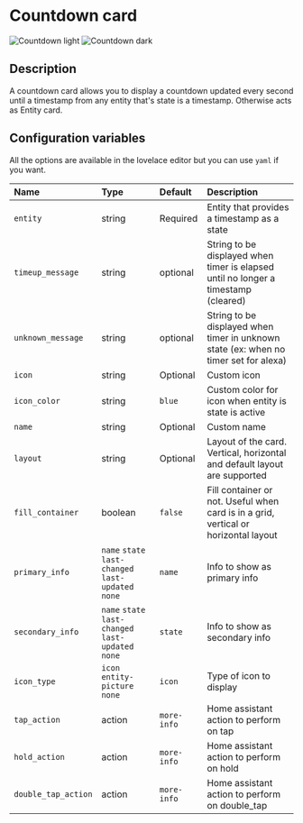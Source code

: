 # Countdown card

![Countdown light](../images/countdown-light.png)
![Countdown dark](../images/countdown-dark.png)

## Description

A countdown card allows you to display a countdown updated every second until a timestamp from any entity that's state is a timestamp. Otherwise acts as Entity card.

## Configuration variables

All the options are available in the lovelace editor but you can use `yaml` if you want.

| Name                | Type                                                | Default     | Description                                                                          |
| :------------------ | :-------------------------------------------------- | :---------- | :----------------------------------------------------------------------------------- |
| `entity`            | string                                              | Required    | Entity that provides a timestamp as a state                                          |
| `timeup_message`    | string                                              | optional    | String to be displayed when timer is elapsed until no longer a timestamp (cleared)   |
| `unknown_message`   | string                                              | optional    | String to be displayed when timer in unknown state (ex: when no timer set for alexa) |
| `icon`              | string                                              | Optional    | Custom icon                                                                          |
| `icon_color`        | string                                              | `blue`      | Custom color for icon when entity is state is active                                 |
| `name`              | string                                              | Optional    | Custom name                                                                          |
| `layout`            | string                                              | Optional    | Layout of the card. Vertical, horizontal and default layout are supported            |
| `fill_container`    | boolean                                             | `false`     | Fill container or not. Useful when card is in a grid, vertical or horizontal layout  |
| `primary_info`      | `name` `state` `last-changed` `last-updated` `none` | `name`      | Info to show as primary info                                                         |
| `secondary_info`    | `name` `state` `last-changed` `last-updated` `none` | `state`     | Info to show as secondary info                                                       |
| `icon_type`         | `icon` `entity-picture` `none`                      | `icon`      | Type of icon to display                                                              |
| `tap_action`        | action                                              | `more-info` | Home assistant action to perform on tap                                              |
| `hold_action`       | action                                              | `more-info` | Home assistant action to perform on hold                                             |
| `double_tap_action` | action                                              | `more-info` | Home assistant action to perform on double_tap                                       |
